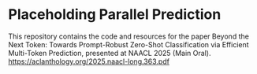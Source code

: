 # Placeholding Parallel Prediction

This repository contains the code and resources for the paper Beyond the Next Token: Towards Prompt-Robust Zero-Shot Classification via Efficient Multi-Token Prediction, presented at NAACL 2025 (Main Oral).
https://aclanthology.org/2025.naacl-long.363.pdf
